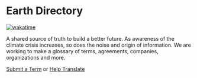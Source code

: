 # Earth Directory

[![wakatime](https://wakatime.com/badge/user/dd7ed260-af32-43f0-bd89-496e1d7ed257/project/d24a3db6-6593-4e63-af4d-ecfd2d86b596.svg)](https://wakatime.com/badge/user/dd7ed260-af32-43f0-bd89-496e1d7ed257/project/d24a3db6-6593-4e63-af4d-ecfd2d86b596)

A shared source of truth to build a better future. As awareness of the climate crisis increases, so does the
noise and origin of information. We are working to make a glossary of terms, agreements, companies,
organizations and more.

[Submit a Term](https://form.typeform.com/to/lowIfjl5) or [Help Translate](https://form.typeform.com/to/hV9yuh6J)
